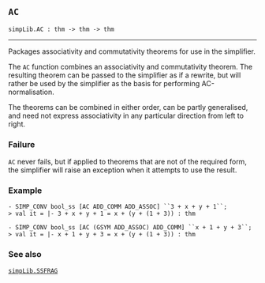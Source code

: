 ## `AC`

``` hol4
simpLib.AC : thm -> thm -> thm
```

------------------------------------------------------------------------

Packages associativity and commutativity theorems for use in the
simplifier.

The `AC` function combines an associativity and commutativity theorem.
The resulting theorem can be passed to the simplifier as if a rewrite,
but will rather be used by the simplifier as the basis for performing
AC-normalisation.

The theorems can be combined in either order, can be partly generalised,
and need not express associativity in any particular direction from left
to right.

### Failure

`AC` never fails, but if applied to theorems that are not of the
required form, the simplifier will raise an exception when it attempts
to use the result.

### Example

``` hol4
- SIMP_CONV bool_ss [AC ADD_COMM ADD_ASSOC] ``3 + x + y + 1``;
> val it = |- 3 + x + y + 1 = x + (y + (1 + 3)) : thm

- SIMP_CONV bool_ss [AC (GSYM ADD_ASSOC) ADD_COMM] ``x + 1 + y + 3``;
> val it = |- x + 1 + y + 3 = x + (y + (1 + 3)) : thm
```

### See also

[`simpLib.SSFRAG`](#simpLib.SSFRAG)
